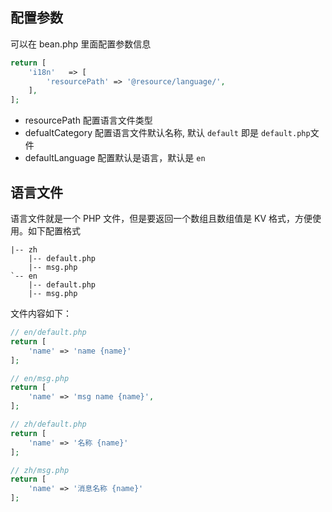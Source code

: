 ## 配置参数

可以在 bean.php 里面配置参数信息

```php
return [
    'i18n'   => [
        'resourcePath' => '@resource/language/',
    ],
];
```
- resourcePath 配置语言文件类型
- defualtCategory 配置语言文件默认名称, 默认 `default` 即是 `default.php`文件
- defaultLanguage 配置默认是语言，默认是 `en`

## 语言文件

语言文件就是一个 PHP 文件，但是要返回一个数组且数组值是 KV 格式，方便使用。如下配置格式

```
|-- zh
    |-- default.php
    |-- msg.php
`-- en
    |-- default.php
    |-- msg.php
```

文件内容如下：

```php
// en/default.php
return [
    'name' => 'name {name}'
];

// en/msg.php
return [
    'name' => 'msg name {name}',
];

// zh/default.php
return [
    'name' => '名称 {name}'
];

// zh/msg.php
return [
    'name' => '消息名称 {name}'
];
```
